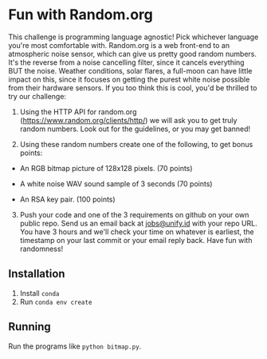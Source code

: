 Fun with Random.org
===================

This challenge is programming language agnostic! Pick whichever language you're most comfortable with. Random.org is a web front-end to an atmospheric noise sensor, which can give us pretty good random numbers. It's the reverse from a noise cancelling filter, since it cancels everything BUT the noise. Weather conditions, solar flares, a full-moon can have little impact on this, since it focuses on getting the purest white noise possible from their hardware sensors. If you too think this is cool, you'd be thrilled to try our challenge:

1. Using the HTTP API for random.org (https://www.random.org/clients/http/) we will ask you to get truly random numbers. Look out for the guidelines, or you may get banned!

2. Using these random numbers create one of the following, to get bonus points:

- An RGB bitmap picture of 128x128 pixels. (70 points)

- A white noise WAV sound sample of 3 seconds (70 points)

- An RSA key pair. (100 points)

3. Push your code and one of the 3 requirements on github on your own public repo. Send us an email back at jobs@unify.id with your repo URL. You have 3 hours and we'll check your time on whatever is earliest, the timestamp on your last commit or your email reply back. Have fun with randomness!

Installation
------------

1. Install `conda`
1. Run `conda env create`

Running
-------

Run the programs like `python bitmap.py`.
